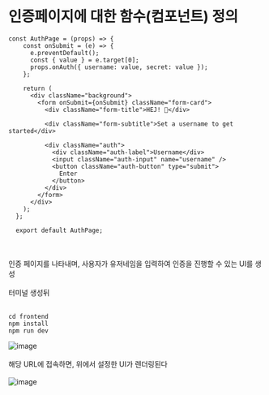 # 인증페이지에 대한 함수(컴포넌트) 정의
```
const AuthPage = (props) => {
    const onSubmit = (e) => {
      e.preventDefault();
      const { value } = e.target[0];
      props.onAuth({ username: value, secret: value });
    };
  
    return (
      <div className="background">
        <form onSubmit={onSubmit} className="form-card">
          <div className="form-title">HEJ! 👋</div>
  
          <div className="form-subtitle">Set a username to get started</div>
  
          <div className="auth">
            <div className="auth-label">Username</div>
            <input className="auth-input" name="username" />
            <button className="auth-button" type="submit">
              Enter
            </button>
          </div>
        </form>
      </div>
    );
  };
  
  export default AuthPage;
  ```
<br><br>
인증 페이지를 나타내며, 사용자가 유저네임을 입력하여 인증을 진행할 수 있는 UI를 생성
<br><br>
터미널 생성뒤
<br><br>
```
cd frontend
npm install
npm run dev
```
![image](https://github.com/domino0628/Fuallstack-Chat/assets/59598751/cdbd3c57-f84c-42e5-8217-7bf1648c0442)
<br><br>
해당 URL에 접속하면, 위에서 설정한 UI가 렌더링된다
<br><br>
![image](https://github.com/domino0628/Fuallstack-Chat/assets/59598751/0c5b7ab6-c323-4ff4-8f7b-386ed4a8635b)


